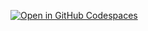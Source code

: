 [![Open in GitHub Codespaces](https://github.com/codespaces/badge.svg)](https://codespaces.new/St-John-s-School/AP_Computer_Science_A_Notes)
